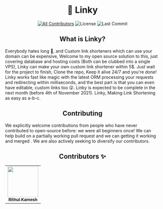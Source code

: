 <h1 align='center'>🔗 Linky</h1>

<div align='center'> 

[![All Contributors](https://img.shields.io/badge/all_contributors-1-orange.svg?style=for-the-badge)](#contributors-)
![License](https://img.shields.io/github/license/rithulkamesh/linky?label=License&style=for-the-badge)
![Last Commit](https://img.shields.io/github/last-commit/rithulkamesh/linky?label=Last%20Commit&style=for-the-badge)
<div>

<div align='center'>  

## What is Linky?

<div align='left'>

Everybody hates long 🔗, and Custom link shorteners which can use your domain can be expensive, Welcome to my open source solution to this, just covering database and hosting costs (Both can be clubbed into a single VPS), Linky can make your own custom link shortener within 5$. Just wait for the project to finish, Clone the repo, Keep it alive 24/7 and you're done! Linky works fast like magic with the latest ORM processing your requests and redirecting within milliseconds, and the best part is that you can even have editable, custom links too 😲. Linky is expected to be complete in the next month (before 4th of November 2021).
Linky, Making Link Shortening as easy as a-b-c.

<div align='center'>  

## Contributing

<div align='left'>

We explicitly welcome contributions from people who have never contributed to open-source before: we were all beginners once! We can help build on a partially working pull request and we can getting it working and merged . We are also actively seeking to diversify our contributors.

<div align='center'>  

## Contributors ✨

<div align="center">
<table>
  <tr>
    <td align="center"><a href="http://rithulk.me"><img src="https://polywork-production.imgix.net/bdw6h3awciwfje5y2939rzvjc3c4?ixlib=rails-4.2.0&w=128&h=128&fit=crop&auto=format" width="100px;" alt=""/><br /><sub><b>Rithul Kamesh</b></sub></a><br /></td>
    </tr>
</table>
</div>